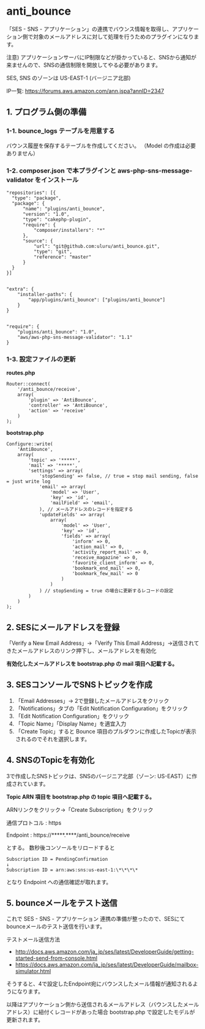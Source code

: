 # anti_bounce

「SES - SNS - アプリケーション」の連携でバウンス情報を取得し、アプリケーション側で対象のメールアドレスに対して処理を行うためのプラグインになります。

注意) アプリケーションサーバにIP制限などが掛かっていると、SNSから通知が来ませんので、SNSの通信制限を開放してやる必要があります。

SES, SNS のゾーンは US-EAST-1 (バージニア北部)

IP一覧: https://forums.aws.amazon.com/ann.jspa?annID=2347

## 1. プログラム側の準備

### 1-1. bounce_logs テーブルを用意する

バウンス履歴を保存するテーブルを作成してください。
（Model の作成は必要ありません）

### 1-2. composer.json で本プラグインと aws-php-sns-message-validator をインストール

    "repositories": [{
      "type": "package",
      "package": {
          "name": "plugins/anti_bounce",
          "version": "1.0",
          "type": "cakephp-plugin",
          "require": {
              "composer/installers": "*"
          },
          "source": {
              "url": "git@github.com:uluru/anti_bounce.git",
              "type": "git",
              "reference": "master"
          }
      }
    }]


    "extra": {
        "installer-paths": {
            "app/plugins/anti_bounce": ["plugins/anti_bounce"]
        }
    }


    "require": {
        "plugins/anti_bounce": "1.0",
        "aws/aws-php-sns-message-validator": "1.1"
    }


### 1-3. 設定ファイルの更新

**routes.php**

    Router::connect(
        '/anti_bounce/receive',
        array(
            'plugin' => 'AntiBounce',
            'controller' => 'AntiBounce',
            'action' => 'receive'
        )
    );

**bootstrap.php**

    Configure::write(
        'AntiBounce',
        array(
            'topic' => '*****',
            'mail' => '*****',
            'settings' => array(
                'stopSending' => false, // true = stop mail sending, false = just write log
                'email' => array(
                    'model' => 'User',
                    'key' => 'id',
                    'mailField' => 'email',
                ), // メールアドレスのレコードを指定する
                'updateFields' => array(
                    array(
                        'model' => 'User',
                        'key' => 'id',
                        'fields' => array(
                            'inform' => 0,
                            'action_mail' => 0,
                            'activity_report_mail' => 0,
                            'receive_magazine' => 0,
                            'favorite_client_inform' => 0,
                            'bookmark_end_mail' => 0,
                            'bookmark_few_mail' => 0
                        )
                    )
                ) // stopSending = true の場合に更新するレコードの設定
            )
        )
    );


## 2. SESにメールアドレスを登録

「Verify a New Email Address」→「Verify This Email Address」→送信されてきたメールアドレスのリンク押下し、メールアドレスを有効化

**有効化したメールアドレスを bootstrap.php の mail 項目へ記載する。**

## 3. SESコンソールでSNSトピックを作成

1. 「Email Addresses」→ 2で登録したメールアドレスをクリック
2. 「Notifications」タブの「Edit Notification Configuration」をクリック
3. 「Edit Notification Configuration」をクリック
4. 「Topic Name」「Display Name」を適宜入力
5. 「Create Topic」すると Bounce 項目のプルダウンに作成したTopicが表示されるのでそれを選択します。


## 4. SNSのTopicを有効化

3で作成したSNSトピックは、SNSのバージニア北部（ゾーン: US-EAST）に作成されています。

**Topic ARN 項目を bootstrap.php の topic 項目へ記載する。**


ARNリンクをクリック→「Create Subscription」をクリック

通信プロトコル : https

Endpoint : https://\*\*\*\*\*.\*\*\*\*/anti_bounce/receive

とする。
数秒後コンソールをリロードすると

    Subscription ID = PendingConfirmation
    ↓
    Subscription ID = arn:aws:sns:us-east-1:\*\*\*\*

となり Endpoint への通信確認が取れます。


## 5. bounceメールをテスト送信

これで SES - SNS - アプリケーション 連携の準備が整ったので、SESにてbounceメールのテスト送信を行います。

テストメール送信方法
* http://docs.aws.amazon.com/ja_jp/ses/latest/DeveloperGuide/getting-started-send-from-console.html
* https://docs.aws.amazon.com/ja_jp/ses/latest/DeveloperGuide/mailbox-simulator.html

そうすると、4で設定したEndpoint宛にバウンスしたメール情報が通知されるようになります。

以降はアプリケーション側から送信されるメールアドレス（バウンスしたメールアドレス）に紐付くレコードがあった場合 bootstrap.php で設定したモデルが更新されます。
